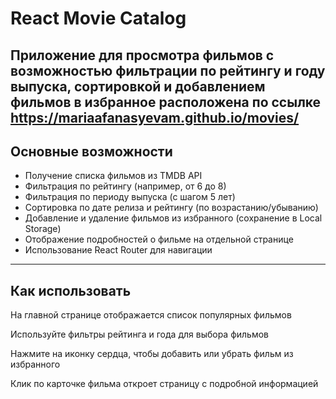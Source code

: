 # React Movie Catalog

Приложение для просмотра фильмов с возможностью фильтрации по рейтингу и году выпуска, сортировкой и добавлением фильмов в избранное расположена по ссылке https://mariaafanasyevam.github.io/movies/
---

## Основные возможности

- Получение списка фильмов из TMDB API
- Фильтрация по рейтингу (например, от 6 до 8)
- Фильтрация по периоду выпуска (с шагом 5 лет)
- Сортировка по дате релиза и рейтингу (по возрастанию/убыванию)
- Добавление и удаление фильмов из избранного (сохранение в Local Storage)
- Отображение подробностей о фильме на отдельной странице
- Использование React Router для навигации


---

## Как использовать
На главной странице отображается список популярных фильмов

Используйте фильтры рейтинга и года для выбора фильмов

Нажмите на иконку сердца, чтобы добавить или убрать фильм из избранного

Клик по карточке фильма откроет страницу с подробной информацией


